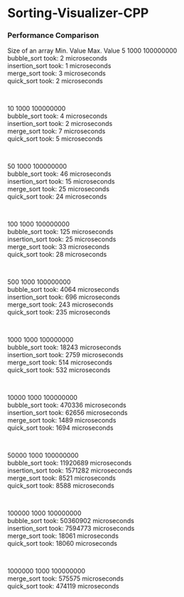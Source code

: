 # Sorting-Visualizer-CPP

### Performance Comparison

Size of an array Min. Value Max. Value
5 1000 100000000 <br />
bubble_sort took: 2 microseconds <br />
insertion_sort took: 1 microseconds <br />
merge_sort took: 3 microseconds <br />
quick_sort took: 2 microseconds <br />

<br />

10 1000 100000000 <br />
bubble_sort took: 4 microseconds <br />
insertion_sort took: 2 microseconds <br />
merge_sort took: 7 microseconds <br />
quick_sort took: 5 microseconds <br />

<br />

50 1000 100000000 <br />
bubble_sort took: 46 microseconds <br />
insertion_sort took: 15 microseconds <br />
merge_sort took: 25 microseconds <br />
quick_sort took: 24 microseconds <br />

<br />

100 1000 100000000 <br />
bubble_sort took: 125 microseconds <br />
insertion_sort took: 25 microseconds <br />
merge_sort took: 33 microseconds <br />
quick_sort took: 28 microseconds <br />

<br />

500 1000 100000000 <br />
bubble_sort took: 4064 microseconds <br />
insertion_sort took: 696 microseconds <br />
merge_sort took: 243 microseconds <br />
quick_sort took: 235 microseconds <br />

<br />

1000 1000 100000000 <br />
bubble_sort took: 18243 microseconds <br />
insertion_sort took: 2759 microseconds <br />
merge_sort took: 514 microseconds <br />
quick_sort took: 532 microseconds <br />

<br />

10000 1000 100000000 <br />
bubble_sort took: 470336 microseconds <br />
insertion_sort took: 62656 microseconds <br />
merge_sort took: 1489 microseconds <br />
quick_sort took: 1694 microseconds <br />

<br />

50000 1000 100000000 <br />
bubble_sort took: 11920689 microseconds <br />
insertion_sort took: 1571282 microseconds <br />
merge_sort took: 8521 microseconds <br />
quick_sort took: 8588 microseconds <br />

<br />

100000 1000 100000000 <br />
bubble_sort took: 50360902 microseconds <br />
insertion_sort took: 7594773 microseconds <br />
merge_sort took: 18061 microseconds <br />
quick_sort took: 18060 microseconds <br />

<br />

1000000 1000 100000000 <br />
merge_sort took: 575575 microseconds <br />
quick_sort took: 474119 microseconds <br />
